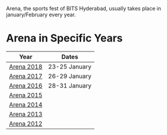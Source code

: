 <!-- TITLE: Arena -->
<!-- SUBTITLE: Arena is the sports fest of BITS Hyderabad. -->

Arena, the sports fest of BITS Hyderabad, usually takes place in january/February every year. 
# Arena in Specific Years
<center>

| Year | Dates | 
| --- | --- |
| [Arena 2018](/fests/arena/2018) | 23-25 January |
| [Arena 2017](/fests/arena/2018) | 26-29 January |
| [Arena 2016](/fests/arena/2018) | 28-31 January |
| [Arena 2015](/fests/arena/2018) | |
| [Arena 2014](/fests/arena/2018) | |
| [Arena 2013](/fests/arena/2018) | |
| [Arena 2012](/fests/arena/2018) | |

</center>